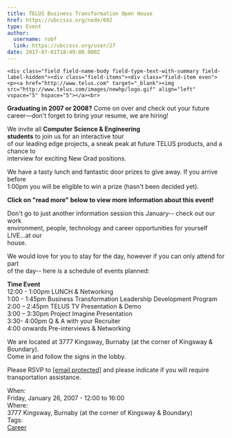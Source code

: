 ```yaml
---
title: TELUS Business Transformation Open House  
href: https://ubccsss.org/node/692
type: Event
author:
  username: robf
  link: https://ubccsss.org/user/27
date: 2017-07-01T18:49:00.000Z
---
```



    <div class="field field-name-body field-type-text-with-summary field-label-hidden"><div class="field-items"><div class="field-item even"><p><a href="http://www.telus.com" target="_blank"><img src="http://www.telus.com/images/newhp/logo.gif" align="left" vspace="5" hspace="5"></a><br>
<b>Graduating in 2007 or 2008?</b> Come on over and check out your future career&#x2014;don&apos;t forget to bring your resume, we are hiring!</p>
<p>We invite all <b>Computer Science &amp; Engineering<br>
students</b> to join us for an interactive tour<br>
of our leading edge projects, a sneak peak at future TELUS products, and a chance to<br>
interview for exciting New Grad positions.</p>
<p>We have a tasty lunch and fantastic door prizes to give away. If you arrive before<br>
1:00pm you will be eligible to win a prize (hasn&apos;t been decided yet).</p>
<p><b>Click on &quot;read more&quot; below to view more information about this event!</b></p>
<!--break--><p>
Don&apos;t go to just another information session this January-- check out our work<br>
environment, people, technology and career opportunities for yourself LIVE...at our<br>
house. </p>
<p>We would love for you to stay for the day, however if you can only attend for part<br>
of the day-- here is a schedule of events planned:</p>
<p><b>Time         Event</b><br>
12:00 - 1:00pm  LUNCH &amp; Networking<br>
1:00 - 1:45pm   Business Transformation Leadership Development Program<br>
2:00 &#x2013; 2:45pm   TELUS TV Presentation &amp; Demo<br>
3:00 &#x2013; 3:30pm   Project Imagine Presentation<br>
3:30- 4:00pm    Q &amp; A with your Recruiter<br>
4:00 onwards    Pre-interviews &amp; Networking    </p>
<p>We are located at 3777 Kingsway, Burnaby (at the corner of Kingsway &amp; Boundary).<br>
Come in and follow the signs in the lobby.</p>
<p>Please RSVP to <a href="/cdn-cgi/l/email-protection" class="__cf_email__" data-cfemail="bccfddceddd492deceddd8d9fcc8d9d0c9cf92dfd3d1">[email&#xA0;protected]</a> and please indicate if you will require<br>
transportation assistance. </p>
</div></div></div><div class="field field-name-field-dates field-type-datetime field-label-above"><div class="field-label">When:&#xA0;</div><div class="field-items"><div class="field-item even"><span class="date-display-single">Friday, January 26, 2007 - <span class="date-display-range"><span class="date-display-start">12:00</span> to <span class="date-display-end">16:00</span></span></span></div></div></div><div class="field field-name-field-location field-type-text field-label-above"><div class="field-label">Where:&#xA0;</div><div class="field-items"><div class="field-item even">3777 Kingsway, Burnaby (at the corner of Kingsway &amp; Boundary)</div></div></div>    <footer>
    <div class="field field-name-field-tags field-type-taxonomy-term-reference field-label-above"><div class="field-label">Tags:&#xA0;</div><div class="field-items"><div class="field-item even"><a href="/career">Career</a></div></div></div>      </footer>
    
